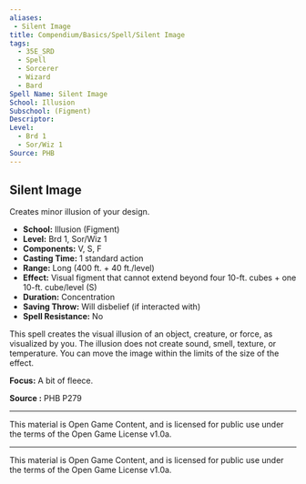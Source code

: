```yaml
---
aliases:
 - Silent Image
title: Compendium/Basics/Spell/Silent Image
tags:
  - 35E_SRD
  - Spell
  - Sorcerer
  - Wizard
  - Bard
Spell Name: Silent Image
School: Illusion
Subschool: (Figment)
Descriptor:
Level:
  - Brd 1
  - Sor/Wiz 1
Source: PHB
---
```


## Silent Image

Creates minor illusion of your design.

- **School:** Illusion (Figment)  
- **Level:** Brd 1, Sor/Wiz 1  
- **Components:** V, S, F  
- **Casting Time:** 1 standard action  
- **Range:** Long (400 ft. + 40 ft./level)  
- **Effect:** Visual figment that cannot extend beyond four 10-ft. cubes + one 10-ft. cube/level (S)  
- **Duration:** Concentration  
- **Saving Throw:** Will disbelief (if interacted with)  
- **Spell Resistance:** No  

This spell creates the visual illusion of an object, creature, or force, as visualized by you. The illusion does not create sound, smell, texture, or temperature. You can move the image within the limits of the size of the effect.

**Focus:** A bit of fleece.

**Source :** PHB P279

---



This material is Open Game Content, and is licensed for public use under  
the terms of the Open Game License v1.0a.

---

This material is Open Game Content, and is licensed for public use under the terms of the Open Game License v1.0a.
